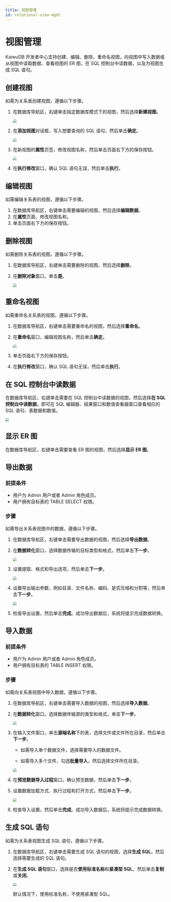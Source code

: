```yaml
---
title: 视图管理
id: relational-view-mgmt
---
```


# 视图管理

KaiwuDB 开发者中心支持创建、编辑、删除、重命名视图，向视图中写入数据或从视图中读取数据、查看视图的 ER 图，在 SQL 控制台中读数据，以及为视图生成 SQL 语句。

## 创建视图

如需为关系表创建视图，遵循以下步骤。

1. 在数据库导航区，右键单击指定数据库模式下的视图，然后选择**新建视图**。

    <img src="../../static/kdc/ZSxybXiQ6o3dTvxdCylcR2rlnFd.png" style="zoom:67%;" />

2. 在**添加视图**对话框，写入想要查询的 SQL 语句，然后单击**确定**。

    <img src="../../static/kdc/RlqVbljVzoqtALxPYI0citxFnoh.png" style="zoom:67%;" />

3. 在新视图的**属性**页签，修改视图名称，然后单击页面右下方的保存按钮。

    <img src="../../static/kdc/XLVGbf27vosLIux0lTicjWhtnjf.png" style="zoom:67%;" />

4. 在**执行修改**窗口，确认 SQL 语句无误，然后单击**执行**。

## 编辑视图

如需编辑关系表的视图，遵循以下步骤。

1. 在数据库导航区，右键单击需要编辑的视图，然后选择**编辑数据**。
2. 在**属性**页面，修改视图名称。
3. 单击页面右下方的保存按钮。

## 删除视图

如需删除关系表的视图，遵循以下步骤。

1. 在数据库导航区，右键单击需要删除的视图，然后选择**删除**。
2. 在**删除对象**窗口，单击**是**。

    <img src="../../static/kdc/G6FrbYXGiouGXrx9rECcZ8w8nNe.png" style="zoom:67%;" />

## 重命名视图

如需重命名关系表的视图，遵循以下步骤。

1. 在数据库导航区，右键单击需要重命名的视图，然后选择**重命名**。
2. 在**重命名**窗口，编辑视图名称，然后单击**确定**。

    <img src="../../static/kdc/R9Cbb3xnOo0dDjxqF6xcy2mAnsd.png" style="zoom:67%;" />

3. 单击页面右下方的保存按钮。
4. 在**执行修改**窗口，确认 SQL 语句无误，然后单击**执行**。

## 在 SQL 控制台中读数据

在数据库导航区，右键单击需要在 SQL 控制台中读数据的视图，然后选择**在 SQL 控制台中读数据**，即可在 SQL 编辑器、结果窗口和数值查看器窗口查看相应的 SQL 语句、表数据和数值。

<img src="../../static/kdc/UrKRbYRsIoPR4lx92xYcFvvknPg.png" style="zoom:67%;" />

## 显示 ER 图

在数据库导航区，右键单击需要查看 ER 图的视图，然后选择**显示 ER 图**。

## 导出数据

### 前提条件

- 用户为 Admin 用户或者 Admin 角色成员。
- 用户拥有目标表的 TABLE SELECT 权限。

### 步骤

如需导出关系表视图中的数据，遵循以下步骤。

1. 在数据库导航区，右键单击需要导出数据的视图，然后选择**导出数据**。
2. 在**数据转化**窗口，选择数据传输的目标类型和格式，然后单击**下一步**。

    <img src="../../static/kdc/Plxtbnp8IoAUCfxvynnc5XjInme.png" style="zoom:67%;" />

3. 设置提取、格式和导出选项，然后单击**下一步**。

    <img src="../../static/kdc/G77BbVrKkoaxk1xJo2Nc8eLqnsc.png" style="zoom:67%;" />

4. 设置导出输出参数，例如目录、文件名称、编码、是否压缩和分割等，然后单击**下一步**。

    <img src="../../static/kdc/QdwEbdP7uoxfmRxfZIactRWYn1d.png" style="zoom:67%;" />

5. 检查导出设置，然后单击**完成**。成功导出数据后，系统将提示完成数据转换。

## 导入数据

### 前提条件

- 用户为 Admin 用户或者 Admin 角色成员。
- 用户拥有目标表的 TABLE INSERT 权限。

### 步骤

如需向关系表视图中导入数据，遵循以下步骤。

1. 在数据库导航区，右键单击需要导入数据的视图，然后选择**导入数据**。
2. 在**数据转化**窗口，选择数据传输源的类型和格式，单击**下一步**。

    <img src="../../static/kdc/YLrdbuzv2obfvlxYFc7ceTXPnQf.png" style="zoom:67%;" />

3. 在输入文件窗口，单击**源端名称**下的表，选择文件或文件所在目录，然后单击**下一步**。

    - 如需导入单个数据文件，选择需要导入的数据文件。

    - 如需导入多个文件，勾选**批量导入**，然后选择文件所在目录。

    <img src="../../static/kdc/VoBKbBD14of6qoxEQdocwSXPnNg.png" style="zoom:67%;" />

4. 在**预览数据导入过程**窗口，确认预览数据，然后单击**下一步**。

5. 设置数据加载方式、执行过程和打开方式，然后单击**下一步**。

    <img src="../../static/kdc/Tr2PbM2lzorAp3xnOIOcciQOnfc.png" style="zoom:67%;" />

6. 检查导入设置，然后单击**完成**。成功导入数据后，系统将提示完成数据转换。

## 生成 SQL 语句

如需为关系表视图生成 SQL 语句，遵循以下步骤。

1. 在数据库导航区，右键单击需要生成 SQL 语句的视图，选择**生成 SQL**，然后选择需要生成的 SQL 语句。
2. 在**生成 SQL 语句**窗口，选择是否**使用标准名称**和**紧凑型 SQL**，然后单击**复制**或**关闭**。

    <img src="../../static/kdc/XSk1bLKjQomPrAxU8e6cxKmlnI7.png" style="zoom:67%;" />

    默认情况下，使用标准名称，不使用紧凑型 SQL。
